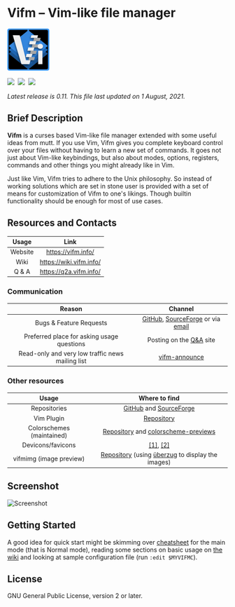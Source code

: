 # Vifm – Vim-like file manager

![Vifm logo](data/graphics/vifm-96px.png)

[![][AA]][A]  [![][FF]][F]  [![][UU]][U]

_Latest release is 0.11.  This file last updated on 1 August, 2021._

## Brief Description ##

**Vifm** is a curses based Vim-like file manager extended with some useful
ideas from mutt.  If you use Vim, Vifm gives you complete keyboard control
over your files without having to learn a new set of commands.  It goes not
just about Vim-like keybindings, but also about modes, options, registers,
commands and other things you might already like in Vim.

Just like Vim, Vifm tries to adhere to the Unix philosophy.  So instead of
working solutions which are set in stone user is provided with a set of
means for customization of Vifm to one's likings.  Though builtin
functionality should be enough for most of use cases.

## Resources and Contacts ##

| Usage     | Link                     |
| :-------: | :----:                   |
| Website   | https://vifm.info/       |
| Wiki      | https://wiki.vifm.info/  |
| Q & A     | https://q2a.vifm.info/   |

### Communication ###

| Reason                                           | Channel                                                         |
| :-------:                                        | :------:                                                        |
| Bugs & Feature Requests                          | [GitHub][bugs-gh], [SourceForge][bugs-sf] or via [email][email] |
| Preferred place for asking usage questions       | Posting on the [Q&A][q2a] site                                  |
| Read-only and very low traffic news mailing list | [vifm-announce][list]                                           |

### Other resources ###

| Usage                     | Where to find                                                                                      |
| :---:                     | :---:                                                                                              |
| Repositories              | [GitHub][repo-gh] and [SourceForge][repo-sf]                                                       |
| Vim Plugin                | [Repository][vim-plugin]                                                                           |
| Colorschemes (maintained) | [Repository][colors] and [colorscheme-previews][colorscheme-preview]                               |
| Devicons/favicons         | [[1]][devicons-1], [[2]][devicons-2]                                                               |
| vifmimg (image preview)   | [Repository][vifmimg] (using [überzug][ueberzug] to display the images)                            |

## Screenshot ##

![Screenshot](data/graphics/screenshot.png)

## Getting Started ##

A good idea for quick start might be skimming over [cheatsheet][cheatsheet] for
the main mode (that is Normal mode), reading some sections on basic usage on
[the wiki][wiki-manual] and looking at sample configuration file (run
`:edit $MYVIFMC`).

## License ##

GNU General Public License, version 2 or later.

[q2a]: https://q2a.vifm.info/
[email]: mailto:xaizek@posteo.net
[list]: https://lists.sourceforge.net/lists/listinfo/vifm-announce
[vim-plugin]: https://github.com/vifm/vifm.vim
[colors]: https://github.com/vifm/vifm-colors
[colorscheme-preview]: https://vifm.info/colorschemes.shtml
[devicons-1]: https://github.com/cirala/vifm_devicons
[devicons-2]: https://github.com/yanzhang0219/dotfiles/tree/master/.config/vifm
[vifmimg]: https://github.com/cirala/vifmimg
[ueberzug]: https://github.com/seebye/ueberzug
[bugs-gh]: https://github.com/vifm/vifm/issues
[bugs-sf]: https://sourceforge.net/p/vifm/_list/tickets
[repo-gh]: https://github.com/vifm/vifm
[repo-sf]: https://sourceforge.net/projects/vifm/
[cheatsheet]: https://vifm.info/cheatsheets.shtml
[wiki-manual]: https://wiki.vifm.info/index.php?title=Manual

[AA]: https://ci.appveyor.com/api/projects/status/ywfhdev1l3so1f5e/branch/master?svg=true
[A]: https://ci.appveyor.com/project/xaizek/vifm/branch/master
[FF]: http://ci.vifm.info/badges/svg/master
[F]: http://ci.vifm.info/
[UU]: http://cov.vifm.info/badges/svg/master
[U]: http://cov.vifm.info/branches/master
